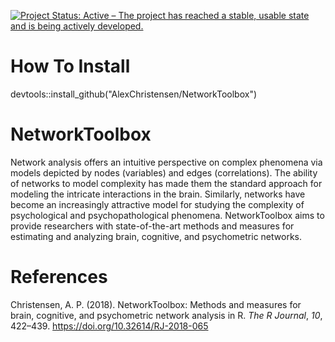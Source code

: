 [![Project Status: Active – The project has reached a stable, usable state and is being actively developed.](https://www.repostatus.org/badges/latest/active.svg)](https://www.repostatus.org/#active)

# How To Install
devtools::install_github("AlexChristensen/NetworkToolbox")

# NetworkToolbox
Network analysis offers an intuitive perspective on complex phenomena via models depicted by nodes (variables) and edges (correlations). The ability of networks to model complexity has made them the standard approach for modeling the intricate interactions in the brain. Similarly, networks have become an increasingly attractive model for studying the complexity of psychological and psychopathological phenomena. NetworkToolbox aims to provide researchers with state-of-the-art methods and measures for estimating and analyzing brain, cognitive, and psychometric networks.

# References
Christensen, A. P. (2018). NetworkToolbox: Methods and measures for brain, cognitive, and
psychometric network analysis in R. *The R Journal*, *10*, 422–439.
https://doi.org/10.32614/RJ-2018-065
